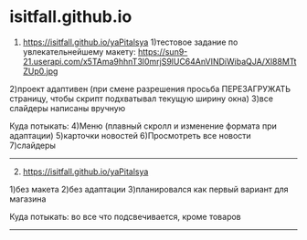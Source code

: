 # isitfall.github.io

1. https://isitfall.github.io/yaPitalsya
1)тестовое задание по увлекательнейшему макету:
https://sun9-21.userapi.com/x5TAma9hhnT3l0mrjS9lUC64AnVINDiWibaQJA/Xl88MTtZUp0.jpg
    
2)проект адаптивен (при смене разрешения просьба ПЕРЕЗАГРУЖАТЬ страницу, чтобы скрипт подхватывал текущую ширину окна)
3)все слайдеры написаны вручную
    
Куда потыкать:
4)Меню (плавный скролл и изменение формата при адаптации)
5)карточки новостей
6)Просмотреть все новости
7)слайдеры
      
*****************************************************************************************


2. https://isitfall.github.io/yaPitalsya

1)без макета
2)без адаптации
3)планировался как первый вариант для магазина
  
Куда потыкать: во все что подсвечивается, кроме товаров
  
*****************************************************************************************
      

